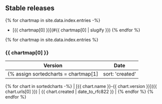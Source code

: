 ## Stable releases

{% for chartmap in site.data.index.entries -%}
- [{{ chartmap[0] }}](#{{ chartmap[0] | slugify }})
{% endfor %}

{% for chartmap in site.data.index.entries %}
### {{ chartmap[0] }}

| Version | Date |
|---------|------|
  {% assign sortedcharts = chartmap[1] | sort: 'created' | reverse -%}
  {% for chart in sortedcharts -%}
| [{{ chart.name }}-{{ chart.version }}]({{ chart.urls[0] }}) | {{ chart.created | date_to_rfc822 }} |
  {% endfor %}
{% endfor %}
